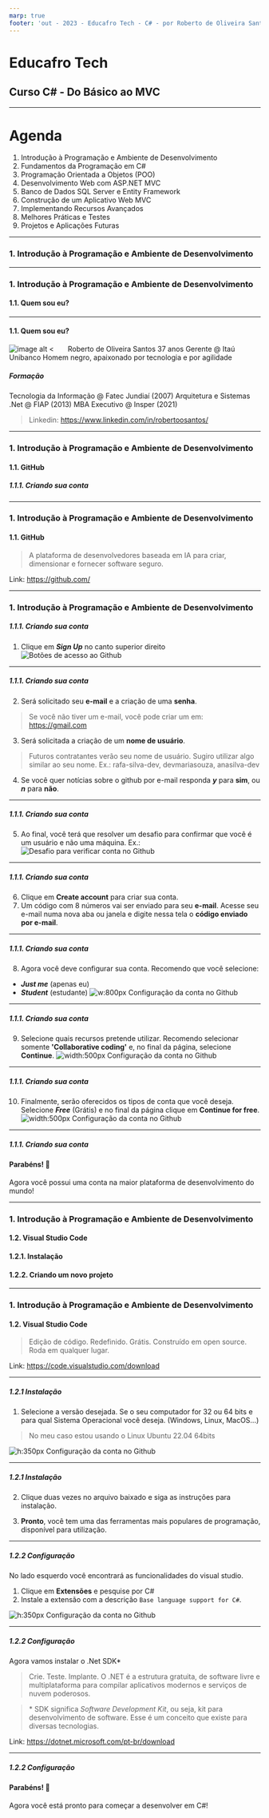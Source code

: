 ```yaml
---
marp: true
footer: 'out - 2023 - Educafro Tech - C# - por Roberto de Oliveira Santos'
---
```

<style>
img[alt$="<"] {
    float: left;
    margin-right: 2em;
    }
</style>
# Educafro Tech
## Curso C# - Do Básico ao MVC
---
# Agenda
1. Introdução à Programação e Ambiente de Desenvolvimento
2. Fundamentos da Programação em C#
3. Programação Orientada a Objetos (POO)
4. Desenvolvimento Web com ASP.NET MVC
5. Banco de Dados SQL Server e Entity Framework
6. Construção de um Aplicativo Web MVC
7. Implementando Recursos Avançados
8. Melhores Práticas e Testes
9. Projetos e Aplicações Futuras

---
### 1. Introdução à Programação e Ambiente de Desenvolvimento

---
### 1. Introdução à Programação e Ambiente de Desenvolvimento
#### 1.1. Quem sou eu?

---
<style scoped>section { justify-content: start; }</style>

#### 1.1. Quem sou eu?

![image alt <](https://media.licdn.com/dms/image/D4D03AQGV6tXPqdKwtg/profile-displayphoto-shrink_200_200/0/1689793670219?e=1703721600&v=beta&t=RXZWE-7NvGH473xOlc4bARqd4x_L6WN9qTy29gIoH-A) Roberto de Oliveira Santos
37 anos
Gerente @ Itaú Unibanco
Homem negro, apaixonado por tecnologia e por agilidade

##### Formação
Tecnologia da Informação @ Fatec Jundiaí (2007)
Arquitetura e Sistemas .Net @ FIAP (2013)
MBA Executivo @ Insper (2021) 

> Linkedin: https://www.linkedin.com/in/robertoosantos/

---
### 1. Introdução à Programação e Ambiente de Desenvolvimento
#### 1.1. GitHub
##### 1.1.1. Criando sua conta

---
<style scoped>section { justify-content: start; }</style>

### 1. Introdução à Programação e Ambiente de Desenvolvimento
#### 1.1. GitHub
> A plataforma de desenvolvedores baseada em IA para criar, dimensionar e fornecer software seguro.

Link: https://github.com/

---
### 1. Introdução à Programação e Ambiente de Desenvolvimento
##### 1.1.1. Criando sua conta
1. Clique em ***Sign Up*** no canto superior direito
![Botões de acesso ao Github](../assets/images/imagem_1_sign_up_github.png "Botão Sign Up")

---
<style scoped>section { justify-content: start; }</style>

##### 1.1.1. Criando sua conta

2. Será solicitado seu **e-mail** e a criação de uma **senha**.
> Se você não tiver um e-mail, você pode criar um em: https://gmail.com
3. Será solicitada a criação de um **nome de usuário**.
> Futuros contratantes verão seu nome de usuário. Sugiro utilizar algo similar ao seu nome. Ex.: rafa-silva-dev, devmariasouza, anasilva-dev
4. Se você quer notícias sobre o github por e-mail responda ***y*** para **sim**, ou ***n*** para **não**.

---
<style scoped>section { justify-content: start; }</style>

##### 1.1.1. Criando sua conta

5. Ao final, você terá que resolver um desafio para confirmar que você é um usuário e não uma máquina. Ex.:
![Desafio para verificar conta no Github](../assets/images/imagem_2_verify_github.png "Verificar conta")

---
<style scoped>section { justify-content: start; }</style>

##### 1.1.1. Criando sua conta

6. Clique em **Create account** para criar sua conta.
7. Um código com 8 números vai ser enviado para seu **e-mail**. Acesse seu e-mail numa nova aba ou janela e digite nessa tela o **código enviado por e-mail**.

---
<style scoped>section { justify-content: start; }</style>

##### 1.1.1. Criando sua conta

8. Agora você deve configurar sua conta.
Recomendo que você selecione:
* ***Just me*** (apenas eu)
* ***Student*** (estudante)
![w:800px Configuração da conta no Github](../assets/images/imagem_3_configuracao_github.png "Verificar conta")

---
<style scoped>section { justify-content: start; }</style>

##### 1.1.1. Criando sua conta

9. Selecione quais recursos pretende utilizar. Recomendo selecionar somente **'Collaborative coding'** e, no final da página, selecione **Continue**. 
![width:500px Configuração da conta no Github](../assets/images/imagem_4_funcionalidades_github.png "Verificar conta")

---

##### 1.1.1. Criando sua conta
<style scoped>section { justify-content: start; }</style>

10. Finalmente, serão oferecidos os tipos de conta que você deseja. Selecione ***Free*** (Grátis) e no final da página clique em **Continue for free**.
![width:500px Configuração da conta no Github](../assets/images/imagem_5_conta_github.png "Verificar conta")

---
<style scoped>section { justify-content: start; }</style>

##### 1.1.1. Criando sua conta

#### Parabéns! 👏
Agora você possui uma conta na maior plataforma de desenvolvimento do mundo!

---
### 1. Introdução à Programação e Ambiente de Desenvolvimento
#### 1.2. Visual Studio Code
#### 1.2.1. Instalação
#### 1.2.2. Criando um novo projeto

---
<style scoped>section { justify-content: start; }</style>

### 1. Introdução à Programação e Ambiente de Desenvolvimento
#### 1.2. Visual Studio Code
> Edição de código. Redefinido. Grátis. Construído em open source. Roda em qualquer lugar.


Link: https://code.visualstudio.com/download

---
<style scoped>section { justify-content: start; }</style>

##### 1.2.1 Instalação
1. Selecione a versão desejada. Se o seu computador for 32 ou 64 bits e para qual Sistema Operacional você deseja. (Windows, Linux, MacOS...)
> No meu caso estou usando o Linux Ubuntu 22.04 64bits

![h:350px Configuração da conta no Github](../assets/images/imagem_6_download_visual_studio.png "Verificar conta")

---
<style scoped>section { justify-content: start; }</style>

##### 1.2.1 Instalação
2. Clique duas vezes no arquivo baixado e siga as instruções para instalação.

3. **Pronto**, você tem uma das ferramentas mais populares de programação, disponível para utilização.

---
<style scoped>section { justify-content: start; }</style>

##### 1.2.2 Configuração

No lado esquerdo você encontrará as funcionalidades do visual studio.

1. Clique em **Extensões** e pesquise por C#
2. Instale a extensão com a descrição ```Base language support for C#```.

![h:350px Configuração da conta no Github](../assets/images/imagem_7_extensoes_visual_studio.png "Verificar conta")



---
<style scoped>section { justify-content: start; }</style>

##### 1.2.2 Configuração

Agora vamos instalar o .Net SDK*
> Crie. Teste. Implante. O .NET é a estrutura gratuita, de software livre e multiplataforma para compilar aplicativos modernos e serviços de nuvem poderosos.

> \* SDK significa *Software Development Kit*, ou seja, kit para desenvolvimento de software. Esse é um conceito que existe para diversas tecnologias.

Link: https://dotnet.microsoft.com/pt-br/download

---
<style scoped>section { justify-content: start; }</style>

##### 1.2.2 Configuração

#### Parabéns! 👏
Agora você está pronto para começar a desenvolver em C#!